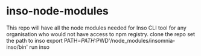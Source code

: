 # inso-node-modules
This repo will have all the node modules needed for Inso CLI tool for any organisation who would not have access to npm registry. 
clone the repo
set the path to inso 
export PATH=$PATH:$PWD'/node_modules/insomnia-inso/bin'
run inso
